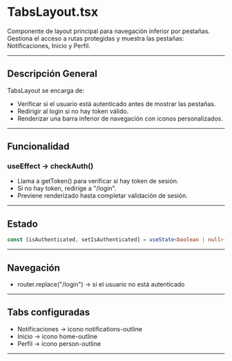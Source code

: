 # TabsLayout.tsx

Componente de layout principal para navegación inferior por pestañas.  
Gestiona el acceso a rutas protegidas y muestra las pestañas: Notificaciones, Inicio y Perfil.

---

## Descripción General

TabsLayout se encarga de:

- Verificar si el usuario está autenticado antes de mostrar las pestañas.
- Redirigir al login si no hay token válido.
- Renderizar una barra inferior de navegación con iconos personalizados.

---

## Funcionalidad

### useEffect → checkAuth()

- Llama a getToken() para verificar si hay token de sesión.
- Si no hay token, redirige a "/login".
- Previene renderizado hasta completar validación de sesión.

---

## Estado

```ts
const [isAuthenticated, setIsAuthenticated] = useState<boolean | null>(null);
```

---

## Navegación

- router.replace("/login") → si el usuario no está autenticado

---

## Tabs configuradas

- Notificaciones → icono notifications-outline
- Inicio → icono home-outline
- Perfil → icono person-outline

---

